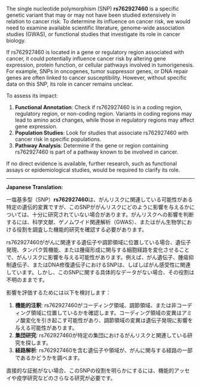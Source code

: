 The single nucleotide polymorphism (SNP) **rs762927460** is a specific genetic variant that may or may not have been studied extensively in relation to cancer risk. To determine its influence on cancer risk, we would need to examine available scientific literature, genome-wide association studies (GWAS), or functional studies that investigate its role in cancer biology. 

If rs762927460 is located in a gene or regulatory region associated with cancer, it could potentially influence cancer risk by altering gene expression, protein function, or cellular pathways involved in tumorigenesis. For example, SNPs in oncogenes, tumor suppressor genes, or DNA repair genes are often linked to cancer susceptibility. However, without specific data on this SNP, its role in cancer remains unclear.

To assess its impact:
1. **Functional Annotation**: Check if rs762927460 is in a coding region, regulatory region, or non-coding region. Variants in coding regions may lead to amino acid changes, while those in regulatory regions may affect gene expression.
2. **Population Studies**: Look for studies that associate rs762927460 with cancer risk in specific populations.
3. **Pathway Analysis**: Determine if the gene or region containing rs762927460 is part of a pathway known to be involved in cancer.

If no direct evidence is available, further research, such as functional assays or epidemiological studies, would be required to clarify its role.

---

**Japanese Translation:**

一塩基多型（SNP）**rs762927460**は、がんリスクに関連している可能性がある特定の遺伝的変異ですが、このSNPががんリスクにどのように影響を与えるかについては、十分に研究されていない場合があります。がんリスクへの影響を判断するには、科学文献、ゲノムワイド関連解析（GWAS）、またはがん生物学における役割を調査した機能的研究を確認する必要があります。

rs762927460ががんに関連する遺伝子や調節領域に位置している場合、遺伝子発現、タンパク質機能、または腫瘍形成に関与する細胞経路を変化させることで、がんリスクに影響を与える可能性があります。例えば、がん遺伝子、腫瘍抑制遺伝子、またはDNA修復遺伝子におけるSNPは、しばしばがん感受性に関連しています。しかし、このSNPに関する具体的なデータがない場合、その役割は不明のままです。

影響を評価するためには以下を検討します：
1. **機能的注釈**: rs762927460がコーディング領域、調節領域、または非コーディング領域に位置しているかを確認します。コーディング領域の変異はアミノ酸変化を引き起こす可能性があり、調節領域の変異は遺伝子発現に影響を与える可能性があります。
2. **集団研究**: rs762927460が特定の集団におけるがんリスクと関連している研究を探します。
3. **経路解析**: rs762927460を含む遺伝子や領域が、がんに関与する経路の一部であるかどうかを調べます。

直接的な証拠がない場合、このSNPの役割を明らかにするには、機能的アッセイや疫学研究などのさらなる研究が必要です。